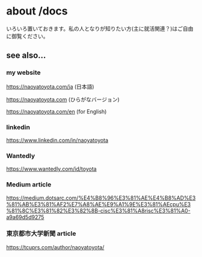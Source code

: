 # about /docs
いろいろ置いておきます。私の人となりが知りたい方(主に就活関連？)はご自由に御覧ください。


## see also...

### my website
https://naoyatoyota.com/ja (日本語)

https://naoyatoyota.com (ひらがなバージョン)

https://naoyatoyota.com/en (for English)

### linkedin

https://www.linkedin.com/in/naoyatoyota

### Wantedly

https://www.wantedly.com/id/toyota


### Medium article

https://medium.dotsarc.com/%E4%B8%96%E3%81%AE%E4%B8%AD%E3%81%AB%E3%81%AF2%E7%A8%AE%E9%A1%9E%E3%81%AEcpu%E3%81%8C%E3%81%82%E3%82%8B-cisc%E3%81%A8risc%E3%81%A0-a9a69d5d9275


### 東京都市大学新聞 article

https://tcuprs.com/author/naoyatoyota/
